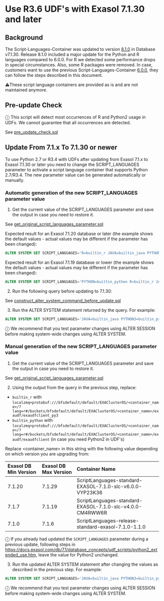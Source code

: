 # Use R3.6 UDF's with Exasol 7.1.30 and later

## Background

The Script-Languages-Container was updated to version [8.1.0](https://github.com/exasol/script-languages-release/releases/tag/8.1.0) in Database v7.1.30. Release 8.1.0 included a major update for the Python and R languages compared to 6.0.0. For R we detected some performance drops in special circumstances. Also, some R packages were removed.
In case, customers want to use the previous Script-Languages-Container [6.0.0](https://github.com/exasol/script-languages-release/releases/tag/6.0.0), they can follow the steps described in this document.

⚠️These script language containers are provided as is and are not maintained anymore.

## Pre-update Check

ⓘ This script will detect most occurrences of R and Python2 usage in UDFs. We cannot guarantee that all occurrences are detected.

See [pre_update_check.sql](./resources/pre_update_check.sql)


## Update From 7.1.x To 7.1.30 or newer

To use Python 2.7 or R3.4 with UDFs after updating from Exasol 7.1.x to Exasol 7.1.30 or later you need to change the SCRIPT_LANGUAGES parameter to activate a script language container that supports Python 2.7/R3.4. The new parameter value can be generated automatically or manually.

### Automatic generation of the new SCRIPT_LANGUAGES parameter value

1. Get the current value of the SCRIPT_LANGUAGES parameter and save the output in case you need to restore it.

See [get_original_script_languages_parameter.sql](./resources/get_original_script_languages_parameter.sql)

Expected result for an Exasol 7.1.20 database or later (the example shows the default values - actual values may be different if the parameter has been changed):
```sql
ALTER SYSTEM SET SCRIPT_LANGUAGES='R=builtin_r JAVA=builtin_java PYTHON3=builtin_python3';
```
Expected result for an Exasol 7.1.19 database or lower (the example shows the default values - actual values may be different if the parameter has been changed):
```sql
ALTER SYSTEM SET SCRIPT_LANGUAGES='PYTHON=builtin_python R=builtin_r JAVA=builtin_java PYTHON3=builtin_python3';
```

2. Run the following query before updating to 7.1.30:

See [construct_alter_system_command_before_update.sql](./resources/construct_alter_system_command_before_update.sql)

3. Run the ALTER SYSTEM statement returned by the query. For example:

```sql
ALTER SYSTEM SET SCRIPT_LANGUAGES='JAVA=builtin_java PYTHON3=builtin_python3 R=localzmq+protobuf:///bfsdefault/default/EXAClusterOS/ScriptLanguages-standard-EXASOL-7.1.0-slc-v6.0.0-VYP23K36/?lang=r#/buckets/bfsdefault/default/EXAClusterOS/ScriptLanguages-standard-EXASOL-7.1.0-slc-v6.0.0-VYP23K36/exaudf/exaudfclient_py3';
```
ⓘ We recommend that you test parameter changes using ALTER SESSION before making system-wide changes using ALTER SYSTEM.

### Manual generation of the new SCRIPT_LANGUAGES parameter value

1. Get the current value of the SCRIPT_LANGUAGES parameter and save the output in case you need to restore it.

See [get_original_script_languages_parameter.sql](./resources/get_original_script_languages_parameter.sql)

2. Using the output from the query in the previous step, replace:
- `builtin_r` with `localzmq+protobuf:///bfsdefault/default/EXAClusterOS/<container_name>/?lang=r#/buckets/bfsdefault/default/EXAClusterOS/<container_name>/exaudf/exaudfclient_py3`
- `builtin_python` with `localzmq+protobuf:///bfsdefault/default/EXAClusterOS/<container_name>/?lang=r#/buckets/bfsdefault/default/EXAClusterOS/<container_name>/exaudf/exaudfclient` (in case you need Python2 in UDF's)

Replace <container_name> in this string with the following value depending on which version you are upgrading from:

| Exasol DB Min Version        | Exasol DB Max Version            | Container Name                                           |
|:-----------------------------|:---------------------------------|:---------------------------------------------------------|
|  7.1.20                   | 7.1.29	                       |ScriptLanguages-standard-EXASOL-7.1.0-slc-v6.0.0-VYP23K36 |
|  7.1.7                    | 7.1.19	                       |ScriptLanguages-standard-EXASOL-7.1.0-slc-v4.0.0-CM4RWW6R |
|  7.1.0                    | 7.1.6	                           |ScriptLanguages-release-standard-exasol-7.1.0-1.1.0       |

ⓘ If you already had updated the `SCRIPT_LANGUAGES` parameter during a previous update, following steps in https://docs.exasol.com/db/7.1/database_concepts/udf_scripts/python2_extended_use.htm, leave the value for Python2 unchanged.

3. Run the updated ALTER SYSTEM statement after changing the values as described in the previous step. For example:
```sql
ALTER SYSTEM SET SCRIPT_LANGUAGES='JAVA=builtin_java PYTHON3=builtin_python3 R=localzmq+protobuf:///bfsdefault/default/EXAClusterOS/ScriptLanguages-standard-EXASOL-7.1.0-slc-v6.0.0-VYP23K36/?lang=r#/buckets/bfsdefault/default/EXAClusterOS/ScriptLanguages-standard-EXASOL-7.1.0-slc-v6.0.0-VYP23K36/exaudf/exaudfclient_py3 PYTHON=localzmq+protobuf:///bfsdefault/default/EXAClusterOS/ScriptLanguages-standard-EXASOL-7.1.0-slc-v4.0.0-CM4RWW6R/?lang=python#/buckets/bfsdefault/default/EXAClusterOS/ScriptLanguages-standard-EXASOL-7.1.0-slc-v4.0.0-CM4RWW6R/exaudf/exaudfclient';
```
ⓘ We recommend that you test parameter changes using ALTER SESSION before making system-wide changes using ALTER SYSTEM.
